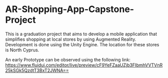# AR-Shopping-App-Capstone-Project
This is a graduation project that aims to develop a mobile application that simplifies shopping at local stores by using Augmented Reality. Development is done using the Unity Engine. The location for these stores is North Cyprus.

An early Prototype can be observed using the following link:
https://www.fluidui.com/editor/live/preview/cF9YeFZaaUZjb3FIbmhVVTVnR25kSGk5QzdtT3BxT2JWNA==
